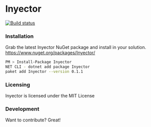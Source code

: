 # Inyector

[![Build status](https://ci.appveyor.com/api/projects/status/j7f6vfv3s4nwwak6?svg=true)](https://ci.appveyor.com/project/davidrevoledo/inyector)

### Installation
Grab the latest Inyector NuGet package and install in your solution. https://www.nuget.org/packages/Inyector/
```sh
PM > Install-Package Inyector 
NET CLI - dotnet add package Inyector 
paket add Inyector --version 0.1.1	
```

### Licensing
Inyector is licensed under the MIT License

### Development
Want to contribute? Great!



